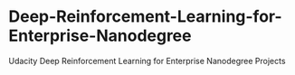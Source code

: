 # Deep-Reinforcement-Learning-for-Enterprise-Nanodegree
Udacity Deep Reinforcement Learning for Enterprise Nanodegree Projects
